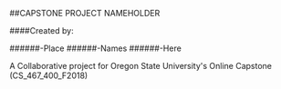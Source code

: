 ##CAPSTONE PROJECT NAMEHOLDER

####Created by:

  ######-Place
  ######-Names
  ######-Here


A Collaborative project for Oregon State University's Online Capstone (CS_467_400_F2018)
